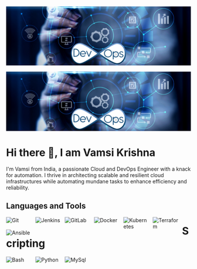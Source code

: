 ![Cloud and DevOps Engineer](https://github.com/VamsiKrishna-Kancherla/VamsiKrishna-Kancherla/blob/main/DevOps.webp)
<!--
# Hi there 👋, I am Vamsi Krishna
I'm Vamsi from India a passionate Cloud and DevOps Engineer with a knack for automation. I thrive in architecting scalable and resilient cloud infrastructures while automating mundane tasks to enhance efficiency and reliability.

## Languages and Tools
<img align="left" alt="Git" width="70px" style="padding-right:10px;" src="https://cdn.jsdelivr.net/gh/devicons/devicon/icons/git/git-original.svg"/>
<img align="left" alt="Jenkins" width="70px" style="padding-right:10px;" src="https://cdn.jsdelivr.net/gh/devicons/devicon/icons/jenkins/jenkins-original.svg"/>
<img align="left" alt="GitLab" width="70px" style="padding-right:10px;" src="https://cdn.jsdelivr.net/gh/devicons/devicon/icons/gitlab/gitlab-original-wordmark.svg"/>
<img align="left" alt="Docker" width="70px" style="padding-right:10px;" src="https://cdn.jsdelivr.net/gh/devicons/devicon/icons/docker/docker-original-wordmark.svg"/>
<img align="left" alt="Kubernetes" width="70px" style="padding-right:10px;" src="https://cdn.jsdelivr.net/gh/devicons/devicon/icons/kubernetes/kubernetes-plain-wordmark.svg"/>
<img align="left" alt="Terraform" width="70px" style="padding-right:10px;" src="https://cdn.jsdelivr.net/gh/devicons/devicon/icons/terraform/terraform-original-wordmark.svg"/>
<img align="left" alt="Ansible" width="70px" style="padding-right:10px;" src="https://cdn.jsdelivr.net/gh/devicons/devicon/icons/ansible/ansible-original-wordmark.svg"/>

## Scripting

<img align="left" alt="Bash" width="70px" style="padding-right:10px;" src="https://cdn.jsdelivr.net/gh/devicons/devicon/icons/bash/bash-original.svg"/>
<img align="left" alt="Python" width="70px" style="padding-right:10px;" src="https://cdn.jsdelivr.net/gh/devicons/devicon/icons/python/python-original-wordmark.svg"/>
<img align="left" alt="MySql" width="70px" style="padding-right:10px;" src="https://cdn.jsdelivr.net/gh/devicons/devicon/icons/mysql/mysql-original-wordmark.svg"/>
-->
![Cloud and DevOps Engineer](https://github.com/VamsiKrishna-Kancherla/VamsiKrishna-Kancherla/blob/main/DevOps.webp)

# Hi there 👋, I am Vamsi Krishna
I'm Vamsi from India, a passionate Cloud and DevOps Engineer with a knack for automation. I thrive in architecting scalable and resilient cloud infrastructures while automating mundane tasks to enhance efficiency and reliability.

## Languages and Tools
<img align="left" alt="Git" width="70px" style="padding-right:10px;" src="https://cdn.jsdelivr.net/gh/devicons/devicon/icons/git/git-original.svg"/>
<img align="left" alt="Jenkins" width="70px" style="padding-right:10px;" src="https://cdn.jsdelivr.net/gh/devicons/devicon/icons/jenkins/jenkins-original.svg"/>
<img align="left" alt="GitLab" width="70px" style="padding-right:10px;" src="https://cdn.jsdelivr.net/gh/devicons/devicon/icons/gitlab/gitlab-original-wordmark.svg"/>
<img align="left" alt="Docker" width="70px" style="padding-right:10px;" src="https://cdn.jsdelivr.net/gh/devicons/devicon/icons/docker/docker-original-wordmark.svg"/>
<img align="left" alt="Kubernetes" width="70px" style="padding-right:10px;" src="https://cdn.jsdelivr.net/gh/devicons/devicon/icons/kubernetes/kubernetes-plain-wordmark.svg"/>
<img align="left" alt="Terraform" width="70px" style="padding-right:10px;" src="https://cdn.jsdelivr.net/gh/devicons/devicon/icons/terraform/terraform-original-wordmark.svg"/>
<img align="left" alt="Ansible" width="70px" style="padding-right:10px;" src="https://cdn.jsdelivr.net/gh/devicons/devicon/icons/ansible/ansible-original-wordmark.svg"/>

# Scripting

<img align="left" alt="Bash" width="70px" style="padding-right:10px;" src="https://cdn.jsdelivr.net/gh/devicons/devicon/icons/bash/bash-original.svg"/>
<img align="left" alt="Python" width="70px" style="padding-right:10px;" src="https://cdn.jsdelivr.net/gh/devicons/devicon/icons/python/python-original-wordmark.svg"/>
<img align="left" alt="MySql" width="70px" style="padding-right:10px;" src="https://cdn.jsdelivr.net/gh/devicons/devicon/icons/mysql/mysql-original-wordmark.svg"/>









